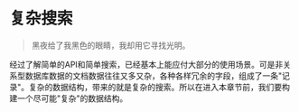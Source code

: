 # 复杂搜索

> 黑夜给了我黑色的眼睛，我却用它寻找光明。

经过了解简单的API和简单搜索，已经基本上能应付大部分的使用场景。可是非关系型数据库数据的文档数据往往又多又杂，各种各样冗余的字段，组成了一条"记录"。复杂的数据结构，带来的就是复杂的搜索。所以在进入本章节前，我们要构建一个尽可能"复杂"的数据结构。





